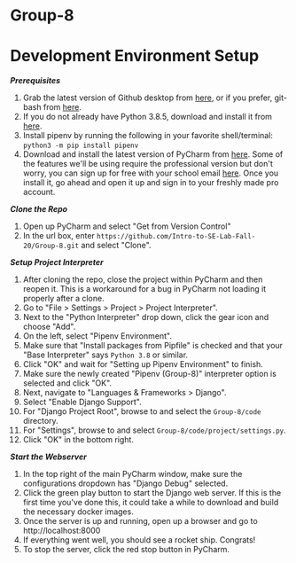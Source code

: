 # Group-8

# Development Environment Setup
***Prerequisites***
1. Grab the latest version of Github desktop from [here][7], or if you prefer, git-bash from [here][3].
2. If you do not already have Python 3.8.5, download and install it from [here][6].
3. Install pipenv by running the following in your favorite shell/terminal: ```python3 -m pip install pipenv```
4. Download and install the latest version of PyCharm from [here][4]. Some of the features we'll be using require the professional version but don't worry, you can sign up for free with your school email [here][5]. Once you install it, go ahead and open it up and sign in to your freshly made pro account.

[1]: https://download.docker.com/win/stable/Docker%20Desktop%20Installer.exe
[2]: https://docs.docker.com/docker-for-windows/install-windows-home/
[3]: https://git-scm.com/download/win
[4]: https://www.jetbrains.com/pycharm/download/download-thanks.html?platform=win
[5]: https://www.jetbrains.com/shop/eform/students
[6]: https://www.python.org/ftp/python/3.8.5/python-3.8.5-amd64.exe
[7]: https://central.github.com/deployments/desktop/desktop/latest/win32

***Clone the Repo***
1. Open up PyCharm and select "Get from Version Control"
2. In the url box, enter `https://github.com/Intro-to-SE-Lab-Fall-20/Group-8.git` and select "Clone".

***Setup Project Interpreter***
1. After cloning the repo, close the project within PyCharm and then reopen it. This is a workaround for a bug in PyCharm not loading it properly after a clone.
1. Go to "File > Settings > Project > Project Interpreter".
2. Next to the "Python Interpreter" drop down, click the gear icon and choose "Add".
3. On the left, select "Pipenv Environment".
4. Make sure that "Install packages from Pipfile" is checked and that your "Base Interpreter" says `Python 3.8` or similar.
5. Click "OK" and wait for "Setting up Pipenv Environment" to finish.
6. Make sure the newly created "Pipenv (Group-8)" interpreter option is selected and click "OK".
6. Next, navigate to "Languages & Frameworks > Django".
7. Select "Enable Django Support".
8. For "Django Project Root", browse to and select the `Group-8/code` directory.
9. For "Settings", browse to and select `Group-8/code/project/settings.py`.
10. Click "OK" in the bottom right.

***Start the Webserver***
1. In the top right of the main PyCharm window, make sure the configurations dropdown has "Django Debug" selected.
2. Click the green play button to start the Django web server. If this is the first time you've done this, it could take a while to download and build the necessary docker images.
3. Once the server is up and running, open up a browser and go to http://localhost:8000
4. If everything went well, you should see a rocket ship. Congrats!
5. To stop the server, click the red stop button in PyCharm.
